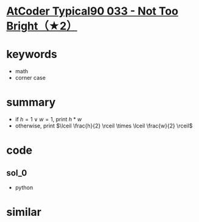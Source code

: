# [AtCoder Typical90 033 - Not Too Bright（★2）](https://atcoder.jp/contests/typical90/tasks/typical90_ag)


# keywords 
- math
- corner case 

# summary
- if $h = 1 \lor w = 1$, print $h * w$
- otherwise, print $\lceil \frac{h}{2} \rceil \times \lceil \frac{w}{2} \rceil$

# code 
## sol_0
- python


# similar 
